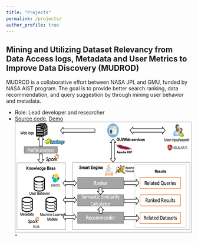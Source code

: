 ```yaml
---
title: "Projects"
permalink: /projects/
author_profile: true
---
```

## Mining and Utilizing Dataset Relevancy from Data Access logs, Metadata and User Metrics to Improve Data Discovery (MUDROD)
MUDROD is a collaborative effort between NASA JPL and GMU, funded by NASA AIST program. The goal is to provide better search ranking, data recommendation, and query suggestion by through mining user behavior and metadata.
* Role: Lead developer and researcher
* [Source code](https://github.com/Yongyao/mudrod), [Demo](https://mudrod.jpl.nasa.gov/#/)<br />
<img src='/images/mudrod.png' width="500" height="300">"





